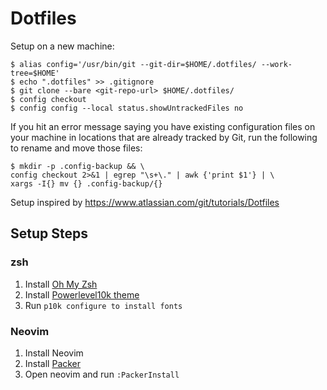 # Dotfiles

Setup on a new machine:
```
$ alias config='/usr/bin/git --git-dir=$HOME/.dotfiles/ --work-tree=$HOME'
$ echo ".dotfiles" >> .gitignore
$ git clone --bare <git-repo-url> $HOME/.dotfiles/
$ config checkout
$ config config --local status.showUntrackedFiles no
```

If you hit an error message saying you have existing configuration files on your machine in locations that are already tracked by Git, run the following to rename and move those files:
```
$ mkdir -p .config-backup && \
config checkout 2>&1 | egrep "\s+\." | awk {'print $1'} | \
xargs -I{} mv {} .config-backup/{}
```

Setup inspired by https://www.atlassian.com/git/tutorials/Dotfiles
## Setup Steps
### zsh
1. Install [Oh My Zsh](https://ohmyz.sh/)
2. Install [Powerlevel10k theme](https://github.com/romkatv/powerlevel10k)
3. Run `p10k configure to install fonts`

### Neovim
1. Install Neovim
2. Install [Packer](https://github.com/wbthomason/packer.nvim)
3. Open neovim and run `:PackerInstall`
